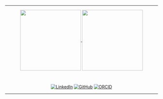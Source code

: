 

---

<p align="center">
<a href="https://github.com/anuraghazra/github-readme-stats">
  <img height=200 align="center" src="https://github-readme-stats.vercel.app/api?username=SALIPE&theme=dracula&hide_border=true&custom_title=Stats&show_icons=true&rank_icon=github" />
</a>
<!-- <a href="https://git.io/streak-stats">
<img height=200 align="center" src="https://streak-stats.demolab.com?user=SALIPE&theme=dracula&hide_border=true&card_width=150&hide_total_contributions=true&hide_longest_streak=true" alt="GitHub Streak" />
</a> -->
<a href="https://github.com/anuraghazra/convoychat">
  <img height=200 align="center" src="https://github-readme-stats.vercel.app/api/top-langs?username=SALIPE&theme=dracula&hide_border=true&layout=compact&langs_count=8&card_width=320" />
</a>
</p>

</br>

<p align="center">
<a href="https://www.linkedin.com/in/felipe-bueno-de-souza-0a29091b8/"><img src="https://img.shields.io/badge/linkedin-%230077B5.svg?&style=for-the-badge&logo=linkedin&logoColor=white" alt="LinkedIn" /></a>
<a href="https://github.com/SALIPE"><img src="https://img.shields.io/badge/GitHub-100000?style=for-the-badge&logo=github&logoColor=white" alt="GitHub" /></a>
<a href="https://orcid.org/0009-0002-1040-4642"><img src="https://img.shields.io/badge/ORCID-A6CE39?style=for-the-badge&logo=orcid&logoColor=white" alt="ORCID" /></a>
</p>

---